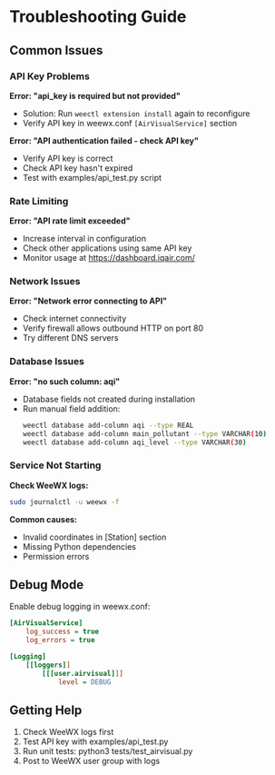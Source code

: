 # Troubleshooting Guide

## Common Issues

### API Key Problems

**Error: "api_key is required but not provided"**
- Solution: Run `weectl extension install` again to reconfigure
- Verify API key in weewx.conf `[AirVisualService]` section

**Error: "API authentication failed - check API key"**
- Verify API key is correct
- Check API key hasn't expired
- Test with examples/api_test.py script

### Rate Limiting

**Error: "API rate limit exceeded"**
- Increase interval in configuration
- Check other applications using same API key
- Monitor usage at https://dashboard.iqair.com/

### Network Issues

**Error: "Network error connecting to API"**
- Check internet connectivity
- Verify firewall allows outbound HTTP on port 80
- Try different DNS servers

### Database Issues

**Error: "no such column: aqi"**
- Database fields not created during installation
- Run manual field addition:
  ```bash
  weectl database add-column aqi --type REAL
  weectl database add-column main_pollutant --type VARCHAR(10)
  weectl database add-column aqi_level --type VARCHAR(30)
  ```

### Service Not Starting

**Check WeeWX logs:**
```bash
sudo journalctl -u weewx -f
```

**Common causes:**
- Invalid coordinates in [Station] section
- Missing Python dependencies
- Permission errors

## Debug Mode

Enable debug logging in weewx.conf:

```ini
[AirVisualService]
    log_success = true
    log_errors = true

[Logging]
    [[loggers]]
        [[[user.airvisual]]]
            level = DEBUG
```

## Getting Help

1. Check WeeWX logs first
2. Test API key with examples/api_test.py
3. Run unit tests: python3 tests/test_airvisual.py
4. Post to WeeWX user group with logs
